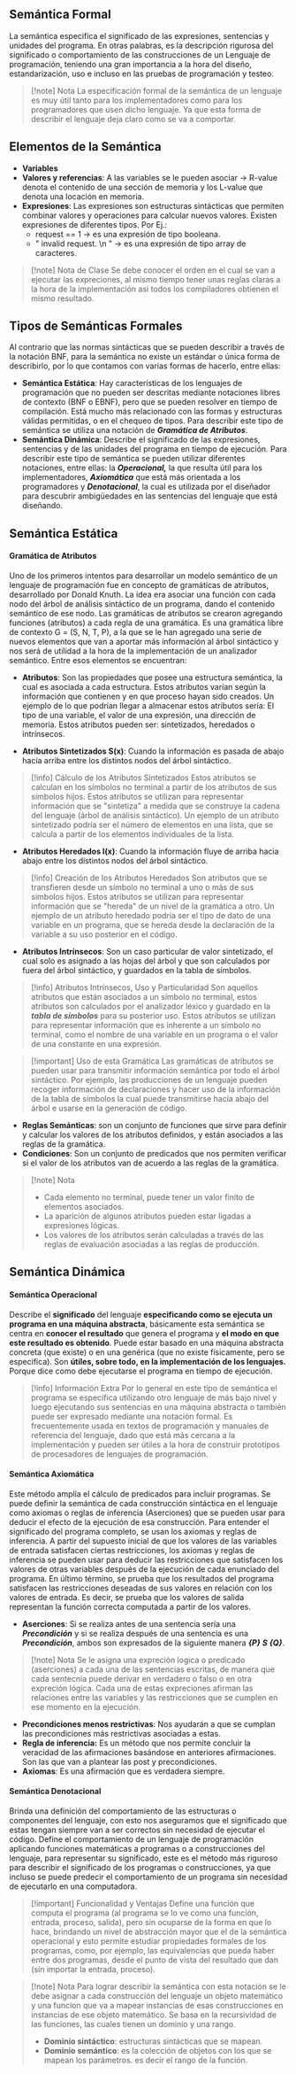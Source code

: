 ## Semántica Formal

La semántica especifica el significado de las expresiones, sentencias y unidades del programa. En otras palabras, es la descripción rigurosa del significado o comportamiento de
las construcciones de un Lenguaje de programación, teniendo una gran importancia a la hora del diseño, estandarización, uso e incluso en las pruebas de programación y testeo.

>[!note] Nota
>La especificación formal de la semántica de un lenguaje es muy útil tanto para los implementadores como para los programadores que usen dicho lenguaje. Ya que esta forma de describir el lenguaje deja claro como se va a comportar.

## Elementos de la Semántica

- **Variables**
- **Valores y referencias**: A las variables se le pueden asociar -> R-value denota el contenido de una sección de memoria y los L-value que denota una locación en memoria.
- **Expresiones**: Las expresiones son estructuras sintácticas que permiten combinar valores y operaciones para calcular nuevos valores. Existen expresiones de diferentes tipos. Por Ej.: 
	- request == 1 -> es una expresión de tipo booleana.
	- " invalid request. \n " -> es una expresión de tipo array de caracteres.

>[!note] Nota de Clase
>Se debe conocer el orden en el cual se van a ejecutar las expreciones, al mismo tiempo tener unas reglas claras a la hora de la implementación asi todos los compiladores obtienen el mismo resultado.

## Tipos de Semánticas Formales

Al contrario que las normas sintácticas que se pueden describir a través de la notación BNF, para la semántica no existe un estándar o única forma de describirlo, por lo que contamos con varias formas de hacerlo, entre ellas:

- **Semántica Estática**: Hay características de los lenguajes de programación que no pueden ser descritas mediante notaciones libres de contexto (BNF o EBNF), pero que se pueden resolver en tiempo de compilación. Está mucho más relacionado con las formas y estructuras válidas permitidas, o en el chequeo de tipos. Para describir este tipo de semántica se utiliza una notación de ***Gramática de Atributos***.
- **Semántica Dinámica**: Describe el significado de las expresiones, sentencias y de las unidades del programa en tiempo de ejecución. Para describir este tipo de semántica se pueden utilizar diferentes notaciones, entre ellas: la ***Operacional,*** la que resulta útil para los implementadores, ***Axiomática*** que está más orientada a los programadores y ***Denotacional***, la cual es utilizada por el diseñador para descubrir ambigüedades en las sentencias del lenguaje que está diseñando.

## Semántica Estática

#### Gramática de Atributos
Uno de los primeros intentos para desarrollar un modelo semántico de un lenguaje de programación fue en concepto de gramáticas de atributos, desarrollado por Donald Knuth. La idea era asociar una función con cada nodo del árbol de análisis sintáctico de un programa, dando el contenido semántico de ese nodo. Las gramáticas de atributos se crearon agregando funciones (atributos) a cada regla de una gramática.
Es una gramática libre de contexto G = (S, N, T, P), a la que se le han agregado una serie de nuevos elementos que van a aportar más información al árbol sintáctico y nos será de utilidad a la hora de la implementación de un analizador semántico. Entre esos elementos se encuentran:

- **Atributos**: Son las propiedades que posee una estructura semántica, la cual es asociada a cada estructura. Estos atributos varían según la información que contienen y en que proceso hayan sido creados. Un ejemplo de lo que podrían llegar a almacenar estos atributos sería: El tipo de una variable, el valor de una expresión, una dirección de memoria. Estos atributos pueden ser: sintetizados, heredados o intrínsecos.

- **Atributos Sintetizados S(x)**: Cuando la información es pasada de abajo hacia arriba entre los distintos nodos del árbol sintáctico.

>[!info] Cálculo de los Atributos Sintetizados
>Estos atributos se calculan en los símbolos no terminal a partir de los atributos de sus símbolos hijos. Estos atributos se utilizan para representar información que se "sintetiza" a medida que se construye la cadena del lenguaje (árbol de análisis sintáctico). Un ejemplo de un atributo sintetizado podría ser el número de elementos en una lista, que se calcula a partir de los elementos individuales de la lista.

- **Atributos Heredados I(x)**: Cuando la información fluye de arriba hacia abajo entre los distintos nodos del árbol sintáctico.

>[!info] Creación de los Atributos Heredados
>Son atributos que se transfieren desde un símbolo no terminal a uno o más de sus símbolos hijos. Estos atributos se utilizan para representar información que se "hereda" de un nivel de la gramática a otro. Un ejemplo de un atributo heredado podría ser el tipo de dato de una variable en un programa, que se hereda desde la declaración de la variable a su uso posterior en el código.

- **Atributos Intrínsecos**: Son un caso particular de valor sintetizado, el cual solo es asignado a las hojas del árbol y que son calculados por fuera del árbol sintáctico, y guardados en la tabla de símbolos.

>[!info] Atributos Intrínsecos, Uso y Particularidad
>Son aquellos atributos que están asociados a un símbolo no terminal, estos atributos son calculados por el analizador léxico y guardado en la ***tabla de símbolos*** para su posterior uso.
>Estos atributos se utilizan para representar información que es inherente a un símbolo no terminal, como el nombre de una variable en un programa o el valor de una constante en una expresión.

>[!important] Uso de esta Gramática
>Las gramáticas de atributos se pueden usar para transmitir información semántica por todo el árbol sintáctico. Por ejemplo, las producciones de un lenguaje pueden recoger información de declaraciones y hacer uso de la información de la tabla de símbolos la cual puede transmitirse hacia abajo del árbol e usarse en la generación de código.

- **Reglas Semánticas**: son un conjunto de funciones que sirve para definir y calcular los valores de los atributos definidos, y están asociados a las reglas de la gramática.
- **Condiciones**: Son un conjunto de predicados que nos permiten verificar si el valor de los atributos van de acuerdo a las reglas de la gramática.

>[!note] Nota
>- Cada elemento no terminal, puede tener un valor finito de elementos asociados.
>- La aparición de algunos atributos pueden estar ligadas a expresiones lógicas.
>- Los valores de los atributos serán calculadas a través de las reglas de evaluación asociadas a las reglas de producción.

## Semántica Dinámica

#### Semántica Operacional

Describe el **significado** del lenguaje **especificando como se ejecuta un programa en una máquina abstracta**, básicamente esta semántica se centra en **conocer el resultado** que genera el programa y **el modo en que este resultado es obtenido**. Puede estar basado en una máquina abstracta concreta (que existe) o en una genérica (que no existe físicamente, pero se especifica). Son **útiles, sobre todo, en la implementación de los lenguajes.** Porque dice como debe ejecutarse el programa en tiempo de ejecución.

>[!info] Información Extra
>Por lo general en este tipo de semántica el programa se especifica utilizando otro lenguaje de más bajo nivel y luego ejecutando sus sentencias en una máquina abstracta o también puede ser expresado mediante una notación formal.
>Es frecuentemente usada en textos de programación y manuales de referencia del lenguaje, dado que está más cercana a la implementación y pueden ser útiles a la hora de construir prototipos de procesadores de lenguajes de programación.

#### Semántica Axiomática

Este método amplía el cálculo de predicados para incluir programas. Se puede definir la semántica de cada construcción sintáctica en el lenguaje como axiomas o reglas de inferencia (Aserciones) que se pueden usar para deducir el efecto de la ejecución de esa construcción. Para entender el significado del programa completo, se usan los axiomas y reglas de inferencia.
A partir del supuesto inicial de que los valores de las variables de entrada satisfacen ciertas restricciones, los axiomas y reglas de inferencia se pueden usar para deducir las restricciones que satisfacen los valores de otras variables después de la ejecución de cada enunciado del programa. En último término, se prueba que los resultados del programa satisfacen las restricciones deseadas de sus valores en relación con los valores de entrada. Es decir, se prueba que los valores de salida representan la función correcta computada a partir de los valores.

- **Aserciones**: Si se realiza antes de una sentencia sería una ***Precondición*** y si se realiza después de una sentencia es una ***Precondición***, ambos son expresados de la siguiente manera ***{P} S {Q}***.

>[!note] Nota
>Se le asigna una expreción logica o predicado (aserciones) a cada una de las sentencias escritas, de manera que cada sentecnia puede derivar en verdadero o falso o en otra expreción lógica. Cada una de estas expreciones afirman las relaciones entre las variables y las restricciones que se cumplen en ese momento en la ejecución.

- **Precondiciones menos restrictivas**: Nos ayudarán a que se cumplan las precondiciones más restrictivas asociadas a estas.
- **Regla de inferencia:** Es un método que nos permite concluir la veracidad de las afirmaciones basándose en anteriores afirmaciones. Son las que van a plantear las post y precondiciones.
- **Axiomas**: Es una afirmación que es verdadera siempre.

#### Semántica Denotacional

Brinda una definición del comportamiento de las estructuras o componentes del lenguaje, con esto nos aseguramos que el significado que estas tengan siempre van a ser correctos sin necesidad de ejecutar el código.
Define el comportamiento de un lenguaje de programación aplicando funciones matemáticas a programas o a construcciones del lenguaje, para representar su significado, este es el método más riguroso para describir el significado de los programas o construcciones, ya que incluso se puede predecir el comportamiento de un programa sin necesidad de ejecutarlo en una computadora.

>[!important] Funcionalidad y Ventajas
>Define una función que computa el programa (al programa se lo ve como una función, entrada, proceso, salida), pero sin ocuparse de la forma en que lo hace, brindando un nivel de abstracción mayor que el de la semántica operacional y esto permite estudiar propiedades formales de los programas, como, por ejemplo, las equivalencias que pueda haber entre dos programas, desde el punto de vista del resultado que dan (sin importar la entrada, proceso). 

>[!note] Nota
>Para lograr describir la semántica con esta notación se le debe asignar a cada construcción del lenguaje un objeto matemático y una funcion que va a mapear instancias de esas construcciones en instancias de ese objeto matemático.
>Se basa en la recursividad de las funciones, las cuales tienen un dominio y una rango.
>- **Dominio sintáctico**: estructuras sintácticas que se mapean.
>- **Dominio semántico**: es la colección de objetos con los que se mapean los parámetros. es decir el rango de la función.
